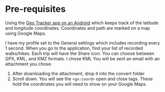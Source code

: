 # Pre-requisites
Using the [Geo Tracker app on an Android](https://play.google.com/store/apps/details?id=com.ilyabogdanovich.geotracker&hl=en_US&pli=1) which keeps track of the latitude and longitude coordinates.
Coordinates and path are marked on a map using Google Maps.

I have my profile set to the General settings which includes recording every 1 second.
When you go to the application, find your list of recorded walks/hikes. Each trip will have the Share icon.
You can choose between GPX, KML, and KMZ formats. I chose KML
You will be sent an email with an attachment you chose.

1. After downloading the attachment, drop it into the convert folder
2. Scroll down. You will see the `<gx:coord>` open and close tags. These hold the coordinates you will need to show on your Google Maps.